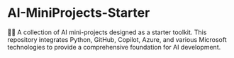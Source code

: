 # AI-MiniProjects-Starter
🚀🤖 A collection of AI mini-projects designed as a starter toolkit. This repository integrates Python, GitHub, Copilot, Azure, and various Microsoft technologies to provide a comprehensive foundation for AI development.
